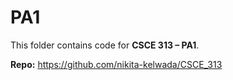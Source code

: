# PA1

This folder contains code for **CSCE 313 – PA1**.

**Repo:** https://github.com/nikita-kelwada/CSCE_313

